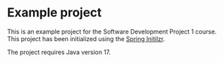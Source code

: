 # Example project

This is an example project for the Software Development Project 1 course. This project has been initialized using the [Spring Initilzr](https://start.spring.io/).

The project requires Java version 17.